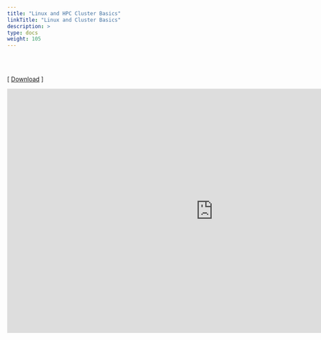 ```yaml
---
title: "Linux and HPC Cluster Basics"
linkTitle: "Linux and Cluster Basics"
description: >
type: docs
weight: 105
---
```


<br></br>

[ [Download](https://docs.google.com/presentation/d/1N0gX2S4gYJmMLtmjoJZe6jE3GReBgETc6LOCWRLR95A/edit?usp=sharing) ]

<iframe src="https://docs.google.com/presentation/d/e/2PACX-1vSa7eD1v-YN_14BQlinMNbBiyQqeLWVS7kKw6sxudWRzG0VhfA1FahX6TJmx64a1TmbyI6OoRKaHfaD/embed?start=false&loop=false&delayms=60000" frameborder="0" width="960" height="569" allowfullscreen="true" mozallowfullscreen="true" webkitallowfullscreen="true"></iframe>

